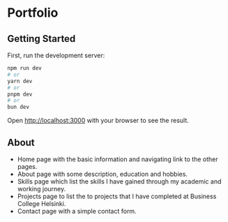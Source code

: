 # Portfolio

## Getting Started

First, run the development server:

```bash
npm run dev
# or
yarn dev
# or
pnpm dev
# or
bun dev
```

Open [http://localhost:3000](http://localhost:3000) with your browser to see the result.

## About
- Home page with the basic information and navigating link to the other pages.
- About page with some description, education and hobbies.
- Skills page which list the skills I have gained through my academic and working journey.
- Projects page to list the to projects that I have completed at Business College Helsinki.
- Contact page with a simple contact form.


